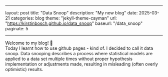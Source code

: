 ___
layout: post
title: "Data Snoop"
description: "My new blog"
date: 2025-03-21
categories: blog
theme: "jekyll-theme-cayman"
url: "https://kirstinbosch.github.io/data_snoop"
baseurl: "/data_snoop"
paginate: 5 
___

Welcome to my blog! 🚀  
Today I learnt how to use github pages - kind of. I decided to call it data snoop. Data snooping describes a process where statistical models are applied to a data set multiple times without proper hypothesis implementation or adjustments made, resulting in misleading (often overly optimistic) results.
